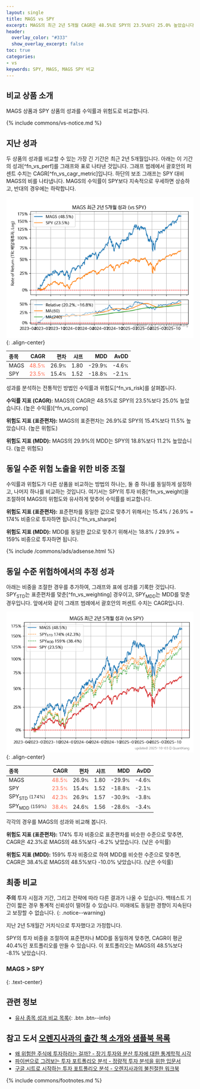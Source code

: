 ```yaml
---
layout: single
title: MAGS vs SPY
excerpt: MAGS의 최근 2년 5개월 CAGR은 48.5%로 SPY의 23.5%보다 25.0% 높았습니다.
header:
  overlay_color: "#333"
  show_overlay_excerpt: false
toc: true
categories:
- vs
keywords: SPY, MAGS, MAGS SPY 비교
---
```


## 비교 상품 소개


MAGS 상품과 SPY 상품의 성과를 수익률과 위험도로 비교합니다.





{% include commons/vs-notice.md %}

## 지난 성과

두 상품의 성과를 비교할 수 있는 가장 긴 기간은 최근 2년 5개월입니다. 아래는 이 기간의 성과[^fn_vs_perf]를 그래프와 표로 나타낸 것입니다.
그래프 범례에서 괄호안의 퍼센트 수치는 CAGR[^fn_vs_cagr_metric]입니다.
하단의 보조 그래프는 SPY 대비 MAGS의 비를 나타냅니다.
MAGS의 수익률이 SPY보다 지속적으로 우세하면 상승하고, 반대의 경우에는 하락합니다.

![MAGS](/vs/images/mags-vs-spy_dual.png){: .align-center}

| **종목** | **CAGR** | **편차** | **샤프** | **MDD** | **AvDD** |
| :------------ | ------: | -----------: | -------: | ------: | -------: |
| MAGS | <span style="color: tomato">48.5<small>%</small></span> | 26.9<small>%</small> | 1.80 | -29.9<small>%</small> | -4.6<small>%</small> |
| SPY | <span style="color: tomato">23.5<small>%</small></span> | 15.4<small>%</small> | 1.52 | -18.8<small>%</small> | -2.1<small>%</small> |

<!-- more -->


성과를 분석하는 전통적인 방법인 수익률과 위험도[^fn_vs_risk]를 살펴봅니다.

**수익률 지표 (CAGR):** MAGS의 CAGR은 48.5%로 SPY의 23.5%보다 25.0% 높았습니다. (높은 수익률)[^fn_vs_comp]

**위험도 지표 (표준편차):** MAGS의 표준편차는 26.9%로 SPY의 15.4%보다 11.5% 높았습니다. (높은 위험도)

**위험도 지표 (MDD):** MAGS의 29.9%의 MDD는 SPY의 18.8%보다 11.2% 높았습니다. (높은 위험도)



## 동일 수준 위험 노출을 위한 비중 조절

수익률과 위험도가 다른 상품을 비교하는 방법의 하나는, 둘 중 하나를 동일하게 설정하고, 나머지 하나를 비교하는 것입니다.
여기서는 SPY의 투자 비중[^fn_vs_weight]을 조절하여 MAGS의 위험도와 유사하게 맞추어 수익률를 비교합니다.

**위험도 지표 (표준편차):** 표준편차를 동일한 값으로 맞추기 위해서는 15.4% / 26.9% = 174% 비중으로 투자하면 됩니다.[^fn_vs_sharpe]

**위험도 지표 (MDD):** MDD를 동일한 값으로 맞추기 위해서는 18.8% / 29.9% = 159% 비중으로 투자하면 됩니다.


{% include /commons/ads/adsense.html %}



## 동일 수준 위험하에서의 추정 성과

아래는 비중을 조절한 경우를 추가하여, 그래프와 표에 성과를 기록한 것입니다.
SPY<sub>STD</sub>는 표준편차를 맞춘[^fn_vs_weighting] 경우이고, SPY<sub>MDD</sub>는 MDD를 맞춘 경우입니다.
앞에서와 같이 그래프 범례에서 괄호안의 퍼센트 수치는 CAGR입니다.


![MAGS](/vs/images/mags-vs-spy.png){: .align-center}



| **종목** | **CAGR** | **편차** | **샤프** | **MDD** | **AvDD** |
| :------------ | ------: | -----------: | -------: | ------: | -------: |
| MAGS | <span style="color: tomato">48.5<small>%</small></span> | 26.9<small>%</small> | 1.80 | -29.9<small>%</small> | -4.6<small>%</small> |
| SPY | <span style="color: tomato">23.5<small>%</small></span> | 15.4<small>%</small> | 1.52 | -18.8<small>%</small> | -2.1<small>%</small> |
| SPY<sub>STD</sub> <small>(174%)</small> | <span style="color: tomato">42.3<small>%</small></span> | 26.9<small>%</small> | 1.57 | -30.9<small>%</small> | -3.8<small>%</small> |
| SPY<sub>MDD</sub> <small>(159%)</small> | <span style="color: tomato">38.4<small>%</small></span> | 24.6<small>%</small> | 1.56 | -28.6<small>%</small> | -3.4<small>%</small> |



각각의 경우를 MAGS의 성과와 비교해 봅니다.

**위험도 지표 (표준편차):** 174% 투자 비중으로 표준편차를 비슷한 수준으로 맞추면, CAGR은 42.3%로 MAGS의 48.5%보다 -6.2% 낮았습니다. (낮은 수익률)

**위험도 지표 (MDD):** 159% 투자 비중으로 하여 MDD를 비슷한 수준으로 맞추면, CAGR은 38.4%로 MAGS의 48.5%보다 -10.0% 낮았습니다. (낮은 수익률)




## 최종 비교

**주의** 투자 시점과 기간, 그리고 전략에 따라 다른 결과가 나올 수 있습니다. 백테스트 기간이 짧은 경우 통계적 신뢰성이 떨어질 수 있습니다. 미래에도 동일한 경향이 지속된다고 보장할 수 없습니다.
{: .notice--warning}

지난 2년 5개월간 거치식으로 투자했다고 가정합니다.

SPY의 투자 비중을 조절하여 표준편차나 MDD를 동일하게 맞추면, CAGR이 평균 40.4%인 포트폴리오를 만들 수 있습니다.
이 포트폴리오는 MAGS의 48.5%보다 -8.1% 낮았습니다.

### MAGS &gt; SPY
{: .text-center}


## 관련 정보

- [유사 종목 성과 비교 목록](/vs/){: .btn .btn--info}


## 참고 도서 [오렌지사과의 출간 책 소개와 샘플북 목록](https://kongdori.tistory.com/691)

- [왜 위험한 주식에 투자하라는 걸까? - 장기 투자와 분산 투자에 대한 통계학적 시각](https://kongdori.tistory.com/421)
- [파이썬으로 그려보는 투자 포트폴리오 분석  - 정량적 투자 분석을 위한 입문서](https://kongdori.tistory.com/643)
- [구글 시트로 시작하는 투자 포트폴리오 분석 - 오렌지사과의 불친절한 워크북](https://kongdori.tistory.com/449)

{% include commons/footnotes.md %}